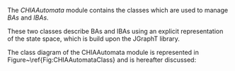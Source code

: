 The *CHIAAutomata* module contains the classes which are used to manage *BAs* and *IBAs*. 

These two classes describe BAs and IBAs using an explicit representation of the state space, which is build upon the JGraphT library. 

The class diagram of the CHIAAutomata module is represented in Figure~\ref{Fig:CHIAAutomataClass} and is hereafter discussed:
